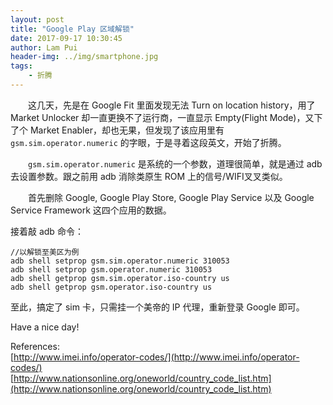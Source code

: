 ```yaml
---
layout: post
title: "Google Play 区域解锁"
date: 2017-09-17 10:30:45
author: Lam Pui
header-img: ../img/smartphone.jpg
tags: 
    - 折腾
---
```

&emsp;&emsp;这几天，先是在 Google Fit 里面发现无法 Turn on location history，用了 Market Unlocker 却一直更换不了运行商，一直显示 Empty(Flight Mode)，又下了个 Market Enabler，却也无果，但发现了该应用里有 `gsm.sim.operator.numeric` 的字眼，于是寻着这段英文，开始了折腾。

&emsp;&emsp;`gsm.sim.operator.numeric` 是系统的一个参数，道理很简单，就是通过 adb 去设置参数。跟之前用 adb 消除类原生 ROM 上的信号/WIFI叉叉类似。

&emsp;&emsp;首先删除 Google, Google Play Store, Google Play Service 以及 Google Service Framework 这四个应用的数据。

接着敲 adb 命令：
```
//以解锁至美区为例
adb shell setprop gsm.sim.operator.numeric 310053
adb shell setprop gsm.operator.numeric 310053
adb shell getprop gsm.sim.operator.iso-country us
adb shell getprop gsm.operator.iso-country us
```
至此，搞定了 sim 卡，只需挂一个美帝的 IP 代理，重新登录 Google 即可。

Have a nice day!

References:<br>
[http://www.imei.info/operator-codes/](http://www.imei.info/operator-codes/)<br>
[http://www.nationsonline.org/oneworld/country_code_list.htm](http://www.nationsonline.org/oneworld/country_code_list.htm)